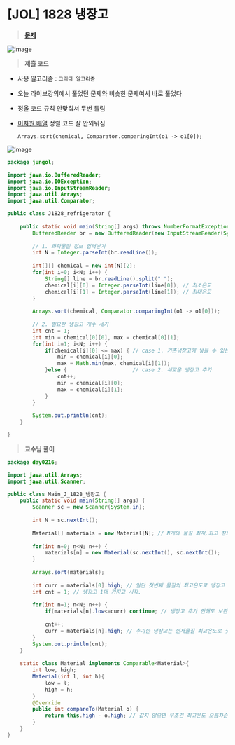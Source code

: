 # [JOL] 1828 냉장고

> **[문제](http://jungol.co.kr/bbs/board.php?bo_table=pbank&wr_id=1101&sca=99&sfl=wr_hit&stx=1828)**
> 
![image](https://user-images.githubusercontent.com/80896077/174958575-77fdb2cf-c936-4c58-9b00-eccf6c0bd43c.png)

> **제출 코드**
> 
- 사용 알고리즘 : `그리디 알고리즘`
- 오늘 라이브강의에서 풀었던 문제와 비슷한 문제여서 바로 풀었다
- 정올 코드 규칙 안맞춰서 두번 틀림
- [이차원 배열](https://gre-eny.tistory.com/2) 정렬 코드 잘 안외워짐
    
    `Arrays.sort(chemical, Comparator.comparingInt(o1 -> o1[0]);`
    
![image](https://user-images.githubusercontent.com/80896077/174958659-ea245872-dbfe-4e56-b7fb-70bbe6e1c9cd.png)

```java
package jungol;

import java.io.BufferedReader;
import java.io.IOException;
import java.io.InputStreamReader;
import java.util.Arrays;
import java.util.Comparator;

public class J1828_refrigerator {
	
	public static void main(String[] args) throws NumberFormatException, IOException {
		BufferedReader br = new BufferedReader(new InputStreamReader(System.in));
		
		// 1. 화학물질 정보 입력받기
		int N = Integer.parseInt(br.readLine());
		
		int[][] chemical = new int[N][2];
		for(int i=0; i<N; i++) {
			String[] line = br.readLine().split(" ");
			chemical[i][0] = Integer.parseInt(line[0]);	// 최소온도
			chemical[i][1] = Integer.parseInt(line[1]); // 최대온도
		}
		
		Arrays.sort(chemical, Comparator.comparingInt(o1 -> o1[0]));	// 최소온도 순으로 정렬
		
		// 2. 필요한 냉장고 개수 세기
		int cnt = 1;
		int min = chemical[0][0], max = chemical[0][1];
		for(int i=1; i<N; i++) {
			if(chemical[i][0] <= max) {	// case 1. 기존냉장고에 넣을 수 있는경우
				min = chemical[i][0];
				max = Math.min(max, chemical[i][1]);
			}else {						// case 2. 새로운 냉장고 추가
				cnt++;
				min = chemical[i][0];
				max = chemical[i][1];
			}
		}
		
		System.out.println(cnt);
	}

}
```

> **교수님 풀이**
> 

```java
package day0216;

import java.util.Arrays;
import java.util.Scanner;

public class Main_J_1828_냉장고 {
	public static void main(String[] args) {
		Scanner sc = new Scanner(System.in);
		
		int N = sc.nextInt();
		
		Material[] materials = new Material[N]; // N개의 물질 최저,최고 정보 저장배열
		
		for(int n=0; n<N; n++) {
			materials[n] = new Material(sc.nextInt(), sc.nextInt());
		}
		
		Arrays.sort(materials);
		
		int curr = materials[0].high; // 일단 첫번째 물질의 최고온도로 냉장고 셋팅
		int cnt = 1; // 냉장고 1대 가지고 시작.
		
		for(int n=1; n<N; n++) {
			if(materials[n].low<=curr) continue; // 냉장고 추가 안해도 보관가능.
			
			cnt++;
			curr = materials[n].high; // 추가한 냉장고는 현재물질 최고온도로 셋팅.
		}
		System.out.println(cnt);
	}
	
	static class Material implements Comparable<Material>{
		int low, high;
		Material(int l, int h){
			low = l;
			high = h;					
		}
		@Override
		public int compareTo(Material o) {
			return this.high - o.high; // 같지 않으면 무조건 최고온도 오름차순으로 
		}
	}
}
```
